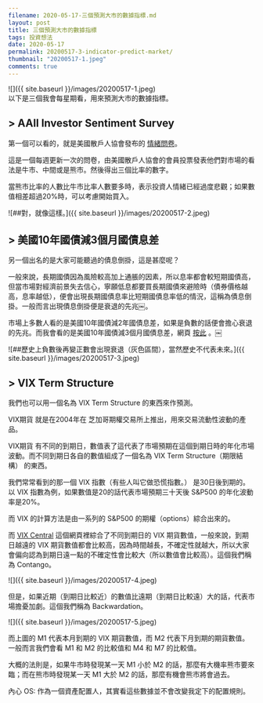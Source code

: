 ```yaml
---
filename: 2020-05-17-三個預測大市的數據指標.md
layout: post
title: 三個預測大市的數據指標
tags: 投資想法
date: 2020-05-17
permalink: 20200517-3-indicator-predict-market/
thumbnail: "20200517-1.jpeg"
comments: true
---
```


![]({{ site.baseurl }}/images/20200517-1.jpeg)  
以下是三個我會每星期看，用來預測大市的數據指標。

## > AAII Investor Sentiment Survey

第一個可以看的，就是美國散戶人協會發布的 [情緒問卷](https://www.aaii.com/sentimentsurvey?)。

這是一個每週更新一次的問卷，由美國散戶人協會的會員投票發表他們對市場的看法是牛市、中間或是熊市。然後得出三個比率的數字。

當熊市比率的人數比牛市比率人數要多時，表示投資人情緒已經過度悲觀；如果數值相差超過20%時，可以考慮開始買入。

![##對，就像這樣。]({{ site.baseurl }}/images/20200517-2.jpeg)

## > 美國10年國債減3個月國債息差

另一個出名的是大家可能聽過的債息倒掛，這是甚麼呢？

一般來說，長期國債因為風險較高加上通脹的因素，所以息率都會較短期國債高，但當市場對經濟前景失去信心，寧願低息都要買長期國債來避險時（債券價格越高，息率越低），便會出現長期國債息率比短期國債息率低的情況，這稱為債息倒掛。一般而言出現債息倒掛便是衰退的先兆￼。

市場上多數人看的是美國10年國債減2年國債息差，如果是負數的話便會擔心衰退的先兆。而我會看的是美國10年國債減3個月國債息差，網頁  [按此](https://fred.stlouisfed.org/series/T10Y3M) 。￼

![##歷史上負數後再變正數會出現衰退（灰色區間），當然歷史不代表未來。]({{ site.baseurl }}/images/20200517-3.jpeg)


## > VIX Term Structure

我們也可以用一個名為 VIX Term Structure 的東西來作預測。

VIX期貨 就是在2004年在 芝加哥期權交易所上推出，用來交易流動性波動的產品。

VIX期貨 有不同的到期日，數值表了這代表了市場預期在這個到期日時的年化市場波動。而不同到期日各自的數值組成了一個名為 VIX Term Structure（期限結構） 的東西。

我們常常看到的那一個 VIX 指數（有些人叫它做恐慌指數。） 是30日後到期的。以 VIX 指數為例，如果數值是20的話代表市場預期三十天後 S&P500 的年化波動率是20%。

而 VIX 的計算方法是由一系列的 S&P500 的期權（options）綜合出來的。 

而 [VIX Central](http://vixcentral.com) 這個網頁裡綜合了不同到期日的 VIX 期貨數值，一般來說，到期日越遠的 VIX 期貨數值都會比較高，因為時間越長，不確定性就越大，所以大家會偏向認為到期日遠一點的不確定性會比較大（所以數值會比較高）。這個我們稱為 Contango。

![]({{ site.baseurl }}/images/20200517-4.jpeg)


但是，如果近期（到期日比較近）的數值比遠期（到期日比較遠）大的話，代表市場擔憂加劇。這個我們稱為 Backwardation。

![]({{ site.baseurl }}/images/20200517-5.jpeg)

而上圖的 M1 代表本月到期的 VIX 期貨數值，而 M2 代表下月到期的期貨數值。一般而言我們會看 M1 和 M2 的比較值和 M4 和 M7 的比較值。

大概的法則是，如果牛市時發現某一天 M1 小於 M2 的話，那麼有大機率熊市要來臨；而在熊市時發現某一天 M1 大於 M2 的話，那麼有機會熊市將會過去。

內心 OS: 作為一個資產配置人，其實看這些數據並不會改變我定下的配置規則。


